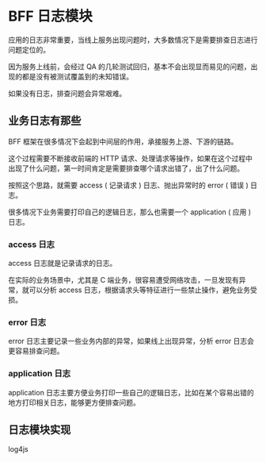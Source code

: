 # BFF 日志模块

应用的日志非常重要，当线上服务出现问题时，大多数情况下是需要排查日志进行问题定位的。

因为服务上线前，会经过 QA 的几轮测试回归，基本不会出现显而易见的问题，出现的都是没有被测试覆盖到的未知错误。

如果没有日志，排查问题会异常艰难。

## 业务日志有那些

BFF 框架在很多情况下会起到中间层的作用，承接服务上游、下游的链路。

这个过程需要不断接收前端的 HTTP 请求、处理请求等操作，如果在这个过程中出现了什么问题，第一时间肯定是需要排查哪个请求出错了，出了什么问题。

按照这个思路，就需要 access ( 记录请求 ) 日志、抛出异常时的 error ( 错误 ) 日志。

很多情况下业务需要打印自己的逻辑日志，那么也需要一个 application ( 应用 ) 日志。

### access 日志

access 日志就是记录请求的日志。

在实际的业务场景中，尤其是 C 端业务，很容易遭受网络攻击，一旦发现有异常，就可以分析 access 日志，根据请求头等特征进行一些禁止操作，避免业务受损。

### error 日志

error 日志主要记录一些业务内部的异常，如果线上出现异常，分析 error 日志会更容易排查问题。

### application 日志

application 日志主要方便业务打印一些自己的逻辑日志，比如在某个容易出错的地方打印相关日志，能够更方便排查问题。

## 日志模块实现

log4js
